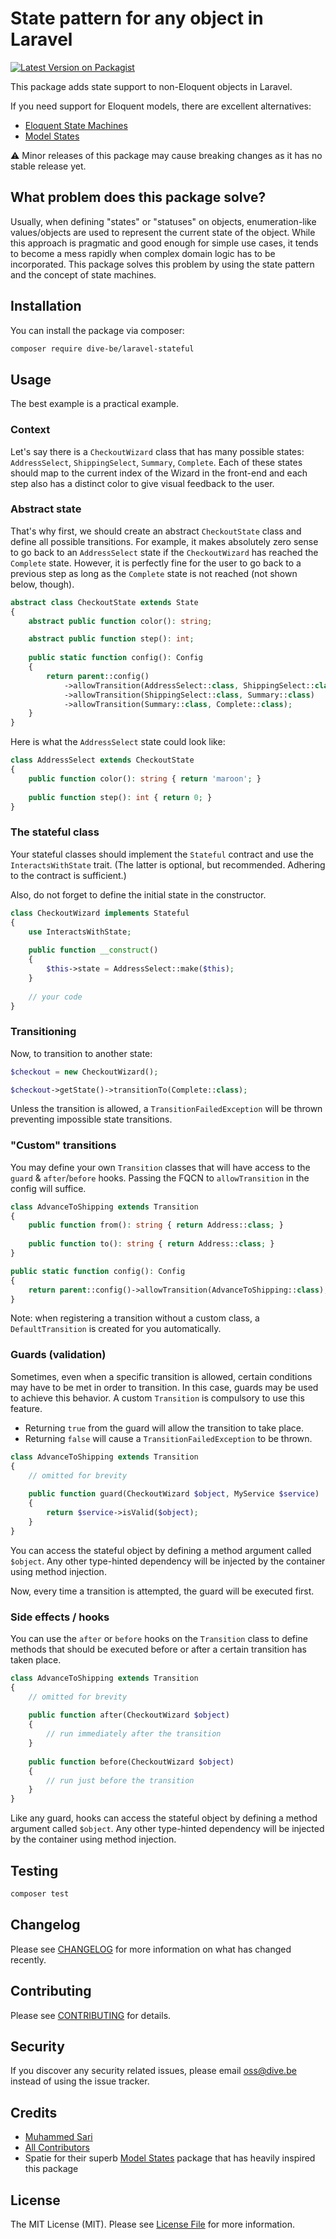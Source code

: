 # State pattern for any object in Laravel

[![Latest Version on Packagist](https://img.shields.io/packagist/v/dive-be/laravel-stateful.svg?style=flat-square)](https://packagist.org/packages/dive-be/laravel-stateful)

This package adds state support to non-Eloquent objects in Laravel. 

If you need support for Eloquent models, there are excellent alternatives:

- [Eloquent State Machines](https://github.com/asantibanez/laravel-eloquent-state-machines)
- [Model States](https://github.com/spatie/laravel-model-states)

⚠️ Minor releases of this package may cause breaking changes as it has no stable release yet.

## What problem does this package solve?

Usually, when defining "states" or "statuses" on objects, enumeration-like values/objects are used to represent the 
current state of the object. While this approach is pragmatic and good enough for simple use cases, it tends to become a
mess rapidly when complex domain logic has to be incorporated. This package solves this problem by using the state pattern
and the concept of state machines.

## Installation

You can install the package via composer:

```bash
composer require dive-be/laravel-stateful
```

## Usage

The best example is a practical example.

### Context

Let's say there is a `CheckoutWizard` class that has many possible states: `AddressSelect`, `ShippingSelect`, `Summary`, `Complete`.
Each of these states should map to the current index of the Wizard in the front-end and each step also has a distinct
color to give visual feedback to the user.

### Abstract state

That's why first, we should create an abstract `CheckoutState` class and define all possible transitions. For example,
it makes absolutely zero sense to go back to an `AddressSelect` state if the `CheckoutWizard` has reached the `Complete` state.
However, it is perfectly fine for the user to go back to a previous step as long as the `Complete` state is not reached (not shown below, though).

```php
abstract class CheckoutState extends State
{
    abstract public function color(): string;

    abstract public function step(): int;
    
    public static function config(): Config
    {
        return parent::config()
            ->allowTransition(AddressSelect::class, ShippingSelect::class)
            ->allowTransition(ShippingSelect::class, Summary::class)
            ->allowTransition(Summary::class, Complete::class);
    }
}
```

Here is what the `AddressSelect` state could look like:

```php
class AddressSelect extends CheckoutState
{
    public function color(): string { return 'maroon'; }
    
    public function step(): int { return 0; }
}
```

### The stateful class

Your stateful classes should implement the `Stateful` contract and use the `InteractsWithState` trait.
(The latter is optional, but recommended. Adhering to the contract is sufficient.) 

Also, do not forget to define the initial state in the constructor.

```php
class CheckoutWizard implements Stateful
{
    use InteractsWithState;
    
    public function __construct() 
    {
        $this->state = AddressSelect::make($this);
    }
    
    // your code
}
````

### Transitioning

Now, to transition to another state:

```php
$checkout = new CheckoutWizard();

$checkout->getState()->transitionTo(Complete::class);
```

Unless the transition is allowed, a `TransitionFailedException` will be thrown preventing impossible state transitions.

### "Custom" transitions

You may define your own `Transition` classes that will have access to the `guard` & `after`/`before` hooks.
Passing the FQCN to `allowTransition` in the config will suffice.

```php
class AdvanceToShipping extends Transition
{
    public function from(): string { return Address::class; }
    
    public function to(): string { return Address::class; }
}
```

```php
public static function config(): Config
{
    return parent::config()->allowTransition(AdvanceToShipping::class);
}
```

Note: when registering a transition without a custom class, a `DefaultTransition` is created for you automatically.

### Guards (validation)

Sometimes, even when a specific transition is allowed, certain conditions may have to be met in order to transition.
In this case, guards may be used to achieve this behavior. A custom `Transition` is compulsory to use this feature.

- Returning `true` from the guard will allow the transition to take place.
- Returning `false` will cause a `TransitionFailedException` to be thrown.

```php
class AdvanceToShipping extends Transition
{
    // omitted for brevity
    
    public function guard(CheckoutWizard $object, MyService $service)
    {
        return $service->isValid($object);
    }
}
```

You can access the stateful object by defining a method argument called `$object`. Any other type-hinted dependency will
be injected by the container using method injection.

Now, every time a transition is attempted, the guard will be executed first.

### Side effects / hooks

You can use the `after` or `before` hooks on the `Transition` class to define methods that should be executed
before or after a certain transition has taken place.

```php
class AdvanceToShipping extends Transition
{
    // omitted for brevity
    
    public function after(CheckoutWizard $object)
    {
        // run immediately after the transition
    }
    
    public function before(CheckoutWizard $object)
    {
        // run just before the transition
    }
}
```

Like any guard, hooks can access the stateful object by defining a method argument called `$object`.
Any other type-hinted dependency will be injected by the container using method injection.

## Testing

```bash
composer test
```

## Changelog

Please see [CHANGELOG](CHANGELOG.md) for more information on what has changed recently.

## Contributing

Please see [CONTRIBUTING](CONTRIBUTING.md) for details.

## Security

If you discover any security related issues, please email oss@dive.be instead of using the issue tracker.

## Credits

- [Muhammed Sari](https://github.com/mabdullahsari)
- [All Contributors](../../contributors)
- Spatie for their superb [Model States](https://github.com/spatie/laravel-model-states) package that has heavily inspired this package

## License

The MIT License (MIT). Please see [License File](LICENSE.md) for more information.
